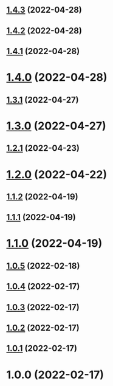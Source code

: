 ## [1.4.3](https://github.com/thimpat/to-ansi/compare/v1.4.2...v1.4.3) (2022-04-28)

## [1.4.2](https://github.com/thimpat/to-ansi/compare/v1.4.1...v1.4.2) (2022-04-28)

## [1.4.1](https://github.com/thimpat/to-ansi/compare/v1.4.0...v1.4.1) (2022-04-28)

# [1.4.0](https://github.com/thimpat/to-ansi/compare/v1.3.1...v1.4.0) (2022-04-28)

## [1.3.1](https://github.com/thimpat/to-ansi/compare/v1.3.0...v1.3.1) (2022-04-27)

# [1.3.0](https://github.com/thimpat/to-ansi/compare/v1.2.1...v1.3.0) (2022-04-27)

## [1.2.1](https://github.com/thimpat/to-ansi/compare/v1.2.0...v1.2.1) (2022-04-23)

# [1.2.0](https://github.com/thimpat/to-ansi/compare/v1.1.2...v1.2.0) (2022-04-22)

## [1.1.2](https://github.com/thimpat/to-ansi/compare/v1.1.1...v1.1.2) (2022-04-19)

## [1.1.1](https://github.com/thimpat/to-ansi/compare/v1.1.0...v1.1.1) (2022-04-19)

# [1.1.0](https://github.com/thimpat/to-ansi/compare/v1.0.5...v1.1.0) (2022-04-19)

## [1.0.5](https://github.com/thimpat/to-ansi/compare/v1.0.4...v1.0.5) (2022-02-18)

## [1.0.4](https://github.com/thimpat/to-ansi/compare/v1.0.3...v1.0.4) (2022-02-17)

## [1.0.3](https://github.com/thimpat/to-ansi/compare/v1.0.2...v1.0.3) (2022-02-17)

## [1.0.2](https://github.com/thimpat/to-ansi/compare/v1.0.1...v1.0.2) (2022-02-17)

## [1.0.1](https://github.com/thimpat/to-ansi/compare/v1.0.0...v1.0.1) (2022-02-17)

# 1.0.0 (2022-02-17)
